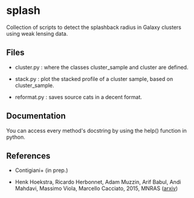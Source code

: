 # splash

Collection of scripts to detect the splashback radius in Galaxy clusters using weak lensing data.

## Files

* cluster.py : where the classes cluster_sample and cluster are defined.

* stack.py : plot the stacked profile of a cluster sample, based on cluster_sample.

* reformat.py : saves source cats in a decent format.

## Documentation

You can access every method's docstring by using the help() function in python.

## References

* Contigiani+ (in prep.)

* Henk Hoekstra, Ricardo Herbonnet, Adam Muzzin, Arif Babul, Andi Mahdavi, Massimo Viola, Marcello Cacciato, 2015, MNRAS ([arxiv](https://arxiv.org/abs/1502.01883))
